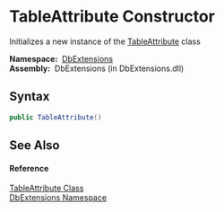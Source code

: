 TableAttribute Constructor
==========================
Initializes a new instance of the [TableAttribute][1] class

  **Namespace:**  [DbExtensions][2]  
  **Assembly:**  DbExtensions (in DbExtensions.dll)

Syntax
------

```csharp
public TableAttribute()
```


See Also
--------

#### Reference
[TableAttribute Class][1]  
[DbExtensions Namespace][2]  

[1]: README.md
[2]: ../README.md